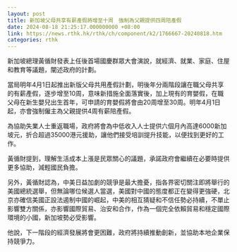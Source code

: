 ```yaml
---
layout: post
title: 新加坡父母共享有薪產假將增至十周　強制為父親提供四周陪產假​
date: 2024-08-18 21:25:17.000000000 +08:00
link: https://news.rthk.hk/rthk/ch/component/k2/1766667-20240818.htm
categories: rthk
---
```


新加坡總理黃循財發表上任後首場國慶群眾大會演說，就經濟、就業、家庭、住屋和教育等議題，闡述政府的計劃。

當局明年4月1日起推出新版父母共用產假計劃，明後年分兩階段讓在職父母共享的有薪產假，逐步增至10周，意味新措施全面落實後，加上現有的育嬰假，在職父母在新生嬰兒出生首年，可申請的育嬰假將會由20周增至30周。明年4月1日起，亦會強制僱主為父親提供4周有薪陪產假。

為協助失業人士重返職場，政府將會為中低收入人士提供六個月內高達6000新加坡元，折合超過35000港元援助，讓他們接受培訓提升技能，以便找到更好的工作。

黃循財提到，理解生活成本上漲是民眾關心的議題，承諾政府會繼續在必要時提供更多協助，減輕國民負擔。

另外，黃循財認為，中美日益加劇的競爭是最大擔憂，指各界密切關注即將舉行的美國總統選舉，但無論哪位候選人當選，美國對中國的態度都正在變得更強硬，北京亦確信美國正設法遏制中國的崛起，中美的相互猜疑和不信任勢必持續，不單止影響雙方關係，亦影響國際貿易、治安和合作，作為一個完全依賴貿易和穩定國際環境的小國，新加坡勢必受影響。

他說，下一階段的經濟發展將會更困難，政府將持續推動創新，並協助本地企業保持競爭力。
